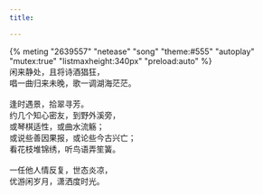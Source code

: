 ```yaml
---
title: 

---
```


{% meting "2639557" "netease" "song" "theme:#555" "autoplay" "mutex:true" "listmaxheight:340px" "preload:auto" %}
<br>
闲来静处，且将诗酒猖狂，<br>唱一曲归来未晚，歌一调湖海茫茫。<br><br>逢时遇景，拾翠寻芳。<br>约几个知心密友，到野外溪旁，<br>或琴棋适性，或曲水流觞；<br>或说些善因果报，或论些今古兴亡；<br>看花枝堆锦绣，听鸟语弄笙簧。<br><br>一任他人情反复，世态炎凉，<br>优游闲岁月，潇洒度时光。